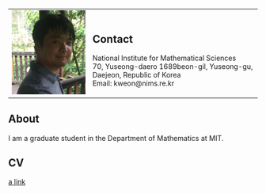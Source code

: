 <table style="border-collapse: collapse; border: none;">
    <td>
        <img src="pics/Pic_00.jpg?raw=true" width="280p" />
    </td>
    <td>
        <h2>Contact</h2>
        National Institute for Mathematical Sciences<br/>
        70, Yuseong-daero 1689beon-gil, Yuseong-gu, Daejeon, Republic of Korea<br/>
        Email: kweon@nims.re.kr
    </td>
</table>

## About
I am a graduate student in the Department of Mathematics at MIT.

## CV
[a link](https://github.com/kweon7182/kweon7182.github.io/blob/master/files/CV.pdf)
